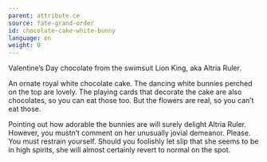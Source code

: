 ```yaml
---
parent: attribute.ce
source: fate-grand-order
id: chocolate-cake-white-bunny
language: en
weight: 0
---
```


Valentine’s Day chocolate from the swimsuit Lion King, aka Altria Ruler.

An ornate royal white chocolate cake. The dancing white bunnies perched on the top are lovely. The playing cards that decorate the cake are also chocolates, so you can eat those too. But the flowers are real, so you can’t eat those.

Pointing out how adorable the bunnies are will surely delight Altria Ruler. However, you mustn’t comment on her unusually jovial demeanor. Please. You must restrain yourself. Should you foolishly let slip that she seems to be in high spirits, she will almost certainly revert to normal on the spot.

